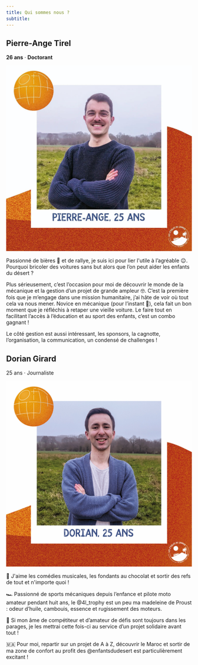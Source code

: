 ```yaml
---
title: Qui sommes nous ?
subtitle:
---
```


## Pierre-Ange Tirel

**26 ans** · **Doctorant**

![](photo_PA.jpg)

Passionné de bières 🍺 et de rallye, je suis ici pour lier l'utile à l’agréable 😉. Pourquoi bricoler des voitures sans but alors que l’on peut aider les enfants du désert ?

Plus sérieusement, c’est l’occasion pour moi de découvrir le monde de la mécanique et la gestion d’un projet de grande ampleur 🤓. C’est la première fois que je m’engage dans une mission humanitaire, j’ai hâte de voir où tout cela va nous mener. Novice en mécanique (pour l’instant 🧐), cela fait un bon moment que je réfléchis à retaper une vieille voiture. Le faire tout en facilitant l’accès à l’éducation et au sport des enfants, c’est un combo gagnant ! 

Le côté gestion est aussi intéressant, les sponsors, la cagnotte, l’organisation, la communication, un condensé de challenges !

## Dorian Girard
25 ans · Journaliste

![](photo_dorian.jpg)

🕺 J'aime les comédies musicales, les fondants au chocolat et sortir des refs de tout et n'importe quoi !

🏎️ Passionné de sports mécaniques depuis l’enfance et pilote moto amateur pendant huit ans, le @4l_trophy est un peu ma madeleine de Proust : odeur d’huile, cambouis, essence et rugissement des moteurs.

🫡 Si mon âme de compétiteur et d’amateur de défis sont toujours dans les parages, je les mettrai cette fois-ci au service d’un projet solidaire avant tout !

🇲🇦 Pour moi, repartir sur un projet de A à Z, découvrir le Maroc et sortir de ma zone de confort au profit des @enfantsdudesert est particulièrement excitant !

